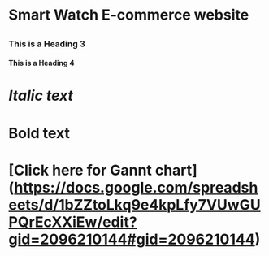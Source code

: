 # Smart Watch E-commerce website
## 
### This is a Heading 3
#### This is a Heading 4
# *Italic text*
# **Bold text**
# [Click here for Gannt chart] (https://docs.google.com/spreadsheets/d/1bZZtoLkq9e4kpLfy7VUwGUPQrEcXXiEw/edit?gid=2096210144#gid=2096210144)
